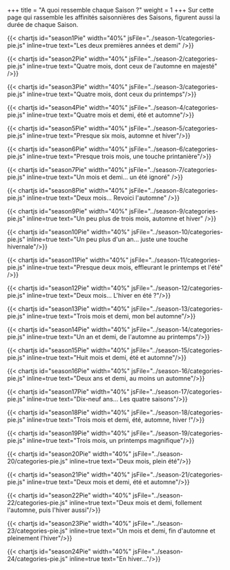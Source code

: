 +++
title = "A quoi ressemble chaque Saison ?"
weight = 1
+++
Sur cette page qui rassemble les affinités saisonnières des Saisons, figurent aussi la durée de chaque Saison. 

{{< chartjs id="season1Pie" width="40%" jsFile="../season-1/categories-pie.js" inline=true text="Les deux premières années et demi" />}}

{{< chartjs id="season2Pie" width="40%" jsFile="../season-2/categories-pie.js" inline=true text="Quatre mois, dont ceux de l'automne en majesté" />}}

{{< chartjs id="season3Pie" width="40%" jsFile="../season-3/categories-pie.js" inline=true text="Quatre mois, dont ceux du printemps"/>}}

{{< chartjs id="season4Pie" width="40%" jsFile="../season-4/categories-pie.js" inline=true text="Quatre mois et demi, été et automne"/>}}

{{< chartjs id="season5Pie" width="40%" jsFile="../season-5/categories-pie.js" inline=true text="Presque six mois, automne et hiver"/>}}

{{< chartjs id="season6Pie" width="40%" jsFile="../season-6/categories-pie.js" inline=true text="Presque trois mois, une touche printanière"/>}}

{{< chartjs id="season7Pie" width="40%" jsFile="../season-7/categories-pie.js" inline=true text="Un mois et demi... un été ignoré" />}}

{{< chartjs id="season8Pie" width="40%" jsFile="../season-8/categories-pie.js" inline=true text="Deux mois... Revoici l'automne" />}}

{{< chartjs id="season9Pie" width="40%" jsFile="../season-9/categories-pie.js" inline=true text="Un peu plus de trois mois, automne et hiver" />}}

{{< chartjs id="season10Pie" width="40%" jsFile="../season-10/categories-pie.js" inline=true text="Un peu plus d'un an... juste une touche hivernale"/>}}

{{< chartjs id="season11Pie" width="40%" jsFile="../season-11/categories-pie.js" inline=true text="Presque deux mois, effleurant le printemps et l'été" />}}

{{< chartjs id="season12Pie" width="40%" jsFile="../season-12/categories-pie.js" inline=true text="Deux mois... L'hiver en été ?"/>}}

{{< chartjs id="season13Pie" width="40%" jsFile="../season-13/categories-pie.js" inline=true text="Trois mois et demi, mon bel automne"/>}}

{{< chartjs id="season14Pie" width="40%" jsFile="../season-14/categories-pie.js" inline=true text="Un an et demi, de l'automne au printemps"/>}}

{{< chartjs id="season15Pie" width="40%" jsFile="../season-15/categories-pie.js" inline=true text="Huit mois et demi, été et automne"/>}}

{{< chartjs id="season16Pie" width="40%" jsFile="../season-16/categories-pie.js" inline=true text="Deux ans et demi, au moins un automne"/>}}

{{< chartjs id="season17Pie" width="40%" jsFile="../season-17/categories-pie.js" inline=true text="Dix-neuf ans... Les quatre saisons"/>}}

{{< chartjs id="season18Pie" width="40%" jsFile="../season-18/categories-pie.js" inline=true text="Trois mois et demi, été, automne, hiver !"/>}}

{{< chartjs id="season19Pie" width="40%" jsFile="../season-19/categories-pie.js" inline=true text="Trois mois, un printemps magnifique"/>}}

{{< chartjs id="season20Pie" width="40%" jsFile="../season-20/categories-pie.js" inline=true text="Deux mois, plein été"/>}}

{{< chartjs id="season21Pie" width="40%" jsFile="../season-21/categories-pie.js" inline=true text="Deux mois et demi, été et automne"/>}}

{{< chartjs id="season22Pie" width="40%" jsFile="../season-22/categories-pie.js" inline=true text="Deux mois et demi, follement l'automne, puis l'hiver aussi"/>}}

{{< chartjs id="season23Pie" width="40%" jsFile="../season-23/categories-pie.js" inline=true text="Un mois et demi, fin d'automne et pleinement l'hiver"/>}}

{{< chartjs id="season24Pie" width="40%" jsFile="../season-24/categories-pie.js" inline=true text="En hiver..."/>}}